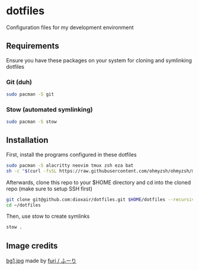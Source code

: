 # dotfiles

Configuration files for my development environment

## Requirements
Ensure you have these packages on your system for cloning and symlinking dotfiles

### Git (duh)

```bash
sudo pacman -S git
```

### Stow (automated symlinking)

```bash
sudo pacman -S stow
```

## Installation

First, install the programs configured in these dotfiles

```bash
sudo pacman -S alacritty neovim tmux zsh eza bat
sh -c "$(curl -fsSL https://raw.githubusercontent.com/ohmyzsh/ohmyzsh/master/tools/install.sh)" && rm -rf ~/.oh-my-zsh # Oh My Zsh
```

Afterwards, clone this repo to your $HOME directory and cd into the cloned repo (make sure to setup SSH first)

```bash
git clone git@github.com:dioxair/dotfiles.git $HOME/dotfiles --recursive
cd ~/dotfiles
```

Then, use stow to create symlinks

```bash
stow .
```

## Image credits
[bg1.jpg](https://www.pixiv.net/en/artworks/115001263) made by [furi / ふーり](https://www.pixiv.net/en/users/41736171)
